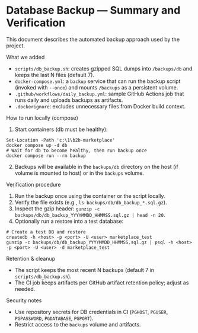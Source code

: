 # Database Backup — Summary and Verification

This document describes the automated backup approach used by the project.

What we added

- `scripts/db_backup.sh`: creates gzipped SQL dumps into `/backups/db` and keeps the last N files (default 7).
- `docker-compose.yml`: a `backup` service that can run the backup script (invoked with `--once`) and mounts `/backups` as a persistent volume.
- `.github/workflows/daily_backup.yml`: sample GitHub Actions job that runs daily and uploads backups as artifacts.
- `.dockerignore`: excludes unnecessary files from Docker build context.

How to run locally (compose)

1. Start containers (db must be healthy):

```pwsh
Set-Location -Path 'c:\1\b2b-marketplace'
docker compose up -d db
# Wait for db to become healthy, then run backup once
docker compose run --rm backup
```

2. Backups will be available in the `backups/db` directory on the host (if volume is mounted to host) or in the `backups` volume.

Verification procedure

1. Run the backup once using the container or the script locally.
2. Verify the file exists (e.g., `ls backups/db/db_backup_*.sql.gz`).
3. Inspect the gzip header: `gunzip -c backups/db/db_backup_YYYYMMDD_HHMMSS.sql.gz | head -n 20`.
4. Optionally run a restore into a test database:

```pwsh
# Create a test DB and restore
createdb -h <host> -p <port> -U <user> marketplace_test
gunzip -c backups/db/db_backup_YYYYMMDD_HHMMSS.sql.gz | psql -h <host> -p <port> -U <user> -d marketplace_test
```

Retention & cleanup

- The script keeps the most recent N backups (default 7 in `scripts/db_backup.sh`).
- The CI job keeps artifacts per GitHub artifact retention policy; adjust as needed.

Security notes

- Use repository secrets for DB credentials in CI (`PGHOST`, `PGUSER`, `PGPASSWORD`, `PGDATABASE`, `PGPORT`).
- Restrict access to the `backups` volume and artifacts.

